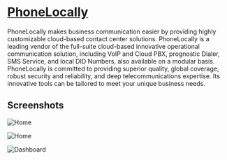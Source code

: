 # [PhoneLocally](https://phonelocally.com)
PhoneLocally makes business communication easier by providing highly customizable cloud-based contact center solutions. PhoneLocally is a leading vendor of the full-suite cloud-based innovative operational communication solution, including VoIP and Cloud PBX, prognostic Dialer, SMS Service, and local DID Numbers, also available on a modular basis. PhoneLocally is committed to providing superior quality, global coverage, robust security and reliability, and deep telecommunications expertise. Its innovative tools can be tailored to meet your unique business needs.

## Screenshots

![Home](https://firebasestorage.googleapis.com/v0/b/laravel-notification-22697.appspot.com/o/home.png?alt=media&token=7227223b-7114-4e8c-9331-6d99eaaabbb9)

![Home](https://firebasestorage.googleapis.com/v0/b/laravel-notification-22697.appspot.com/o/home2.png?alt=media&token=020b45f7-7bdd-4b25-a25f-6610fd8cbf38)

![Dashboard](https://firebasestorage.googleapis.com/v0/b/laravel-notification-22697.appspot.com/o/phone-dashboard.png?alt=media&token=2bf92a87-0c41-4337-80ac-9132d0151f24)
